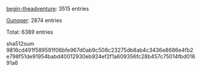 [begin-theadventure](https://github.com/begin-theadventure): 3515 entries

[Gunqqer](https://github.com/gunqqer): 2874 entries

Total: 6389 entries

sha512sum 9816cd491f589591f06bfe967d0ab9c508c23275db8ab4c3436e8686e4fb2e798f51de91954babd40012930eb924ef2f1a609356fc28b457c75014fbd01691a6
